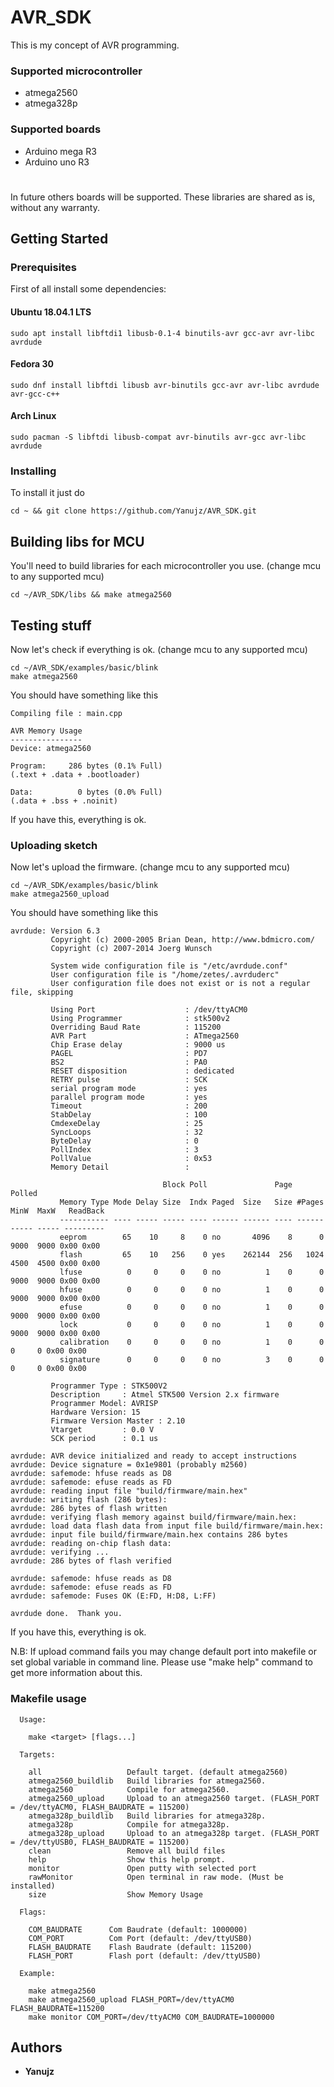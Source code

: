 # AVR_SDK

This is my concept of AVR programming.

### Supported microcontroller
  - atmega2560
  - atmega328p
### Supported boards
- Arduino mega R3
- Arduino uno R3
  
#
In future others boards will be supported.
These libraries are shared as is, without any warranty.

## Getting Started
### Prerequisites

First of all install some dependencies:

#### Ubuntu 18.04.1 LTS
```
sudo apt install libftdi1 libusb-0.1-4 binutils-avr gcc-avr avr-libc avrdude
```

#### Fedora 30
```
sudo dnf install libftdi libusb avr-binutils gcc-avr avr-libc avrdude avr-gcc-c++
```
#### Arch Linux
```
sudo pacman -S libftdi libusb-compat avr-binutils avr-gcc avr-libc avrdude
```

### Installing

To install it just do

```
cd ~ && git clone https://github.com/Yanujz/AVR_SDK.git
```
## Building libs for MCU
You'll need to build libraries for each microcontroller you use. (change mcu to any supported mcu)

```
cd ~/AVR_SDK/libs && make atmega2560

```

## Testing stuff

Now let's check if everything is ok. (change mcu to any supported mcu)
```
cd ~/AVR_SDK/examples/basic/blink
make atmega2560
```
You should have something like this 
```
Compiling file : main.cpp

AVR Memory Usage
----------------
Device: atmega2560

Program:     286 bytes (0.1% Full)
(.text + .data + .bootloader)

Data:          0 bytes (0.0% Full)
(.data + .bss + .noinit)
```
If you have this, everything is ok.

### Uploading sketch
Now let's upload the firmware. (change mcu to any supported mcu)
```
cd ~/AVR_SDK/examples/basic/blink
make atmega2560_upload
```
You should have something like this
```
avrdude: Version 6.3
         Copyright (c) 2000-2005 Brian Dean, http://www.bdmicro.com/
         Copyright (c) 2007-2014 Joerg Wunsch

         System wide configuration file is "/etc/avrdude.conf"
         User configuration file is "/home/zetes/.avrduderc"
         User configuration file does not exist or is not a regular file, skipping

         Using Port                    : /dev/ttyACM0
         Using Programmer              : stk500v2
         Overriding Baud Rate          : 115200
         AVR Part                      : ATmega2560
         Chip Erase delay              : 9000 us
         PAGEL                         : PD7
         BS2                           : PA0
         RESET disposition             : dedicated
         RETRY pulse                   : SCK
         serial program mode           : yes
         parallel program mode         : yes
         Timeout                       : 200
         StabDelay                     : 100
         CmdexeDelay                   : 25
         SyncLoops                     : 32
         ByteDelay                     : 0
         PollIndex                     : 3
         PollValue                     : 0x53
         Memory Detail                 :

                                  Block Poll               Page                       Polled
           Memory Type Mode Delay Size  Indx Paged  Size   Size #Pages MinW  MaxW   ReadBack
           ----------- ---- ----- ----- ---- ------ ------ ---- ------ ----- ----- ---------
           eeprom        65    10     8    0 no       4096    8      0  9000  9000 0x00 0x00
           flash         65    10   256    0 yes    262144  256   1024  4500  4500 0x00 0x00
           lfuse          0     0     0    0 no          1    0      0  9000  9000 0x00 0x00
           hfuse          0     0     0    0 no          1    0      0  9000  9000 0x00 0x00
           efuse          0     0     0    0 no          1    0      0  9000  9000 0x00 0x00
           lock           0     0     0    0 no          1    0      0  9000  9000 0x00 0x00
           calibration    0     0     0    0 no          1    0      0     0     0 0x00 0x00
           signature      0     0     0    0 no          3    0      0     0     0 0x00 0x00

         Programmer Type : STK500V2
         Description     : Atmel STK500 Version 2.x firmware
         Programmer Model: AVRISP
         Hardware Version: 15
         Firmware Version Master : 2.10
         Vtarget         : 0.0 V
         SCK period      : 0.1 us

avrdude: AVR device initialized and ready to accept instructions
avrdude: Device signature = 0x1e9801 (probably m2560)
avrdude: safemode: hfuse reads as D8
avrdude: safemode: efuse reads as FD
avrdude: reading input file "build/firmware/main.hex"
avrdude: writing flash (286 bytes):
avrdude: 286 bytes of flash written
avrdude: verifying flash memory against build/firmware/main.hex:
avrdude: load data flash data from input file build/firmware/main.hex:
avrdude: input file build/firmware/main.hex contains 286 bytes
avrdude: reading on-chip flash data:
avrdude: verifying ...
avrdude: 286 bytes of flash verified

avrdude: safemode: hfuse reads as D8
avrdude: safemode: efuse reads as FD
avrdude: safemode: Fuses OK (E:FD, H:D8, L:FF)

avrdude done.  Thank you.

```
If you have this, everything is ok.

N.B: If upload command fails you may change default port into makefile or set global variable in command line. Please use "make help" command to get more information about this.

### Makefile usage
```
  Usage:

    make <target> [flags...]

  Targets:

    all                   Default target. (default atmega2560)
    atmega2560_buildlib   Build libraries for atmega2560.
    atmega2560            Compile for atmega2560.
    atmega2560_upload     Upload to an atmega2560 target. (FLASH_PORT = /dev/ttyACM0, FLASH_BAUDRATE = 115200)
    atmega328p_buildlib   Build libraries for atmega328p.
    atmega328p            Compile for atmega328p.
    atmega328p_upload     Upload to an atmega328p target. (FLASH_PORT = /dev/ttyUSB0, FLASH_BAUDRATE = 115200)
    clean                 Remove all build files
    help                  Show this help prompt.
    monitor               Open putty with selected port
    rawMonitor            Open terminal in raw mode. (Must be installed)
    size                  Show Memory Usage

  Flags:

    COM_BAUDRATE      Com Baudrate (default: 1000000)
    COM_PORT          Com Port (default: /dev/ttyUSB0)
    FLASH_BAUDRATE    Flash Baudrate (default: 115200)
    FLASH_PORT        Flash port (default: /dev/ttyUSB0)

  Example:

    make atmega2560
    make atmega2560_upload FLASH_PORT=/dev/ttyACM0 FLASH_BAUDRATE=115200
    make monitor COM_PORT=/dev/ttyACM0 COM_BAUDRATE=1000000

```
## Authors

* **Yanujz**

